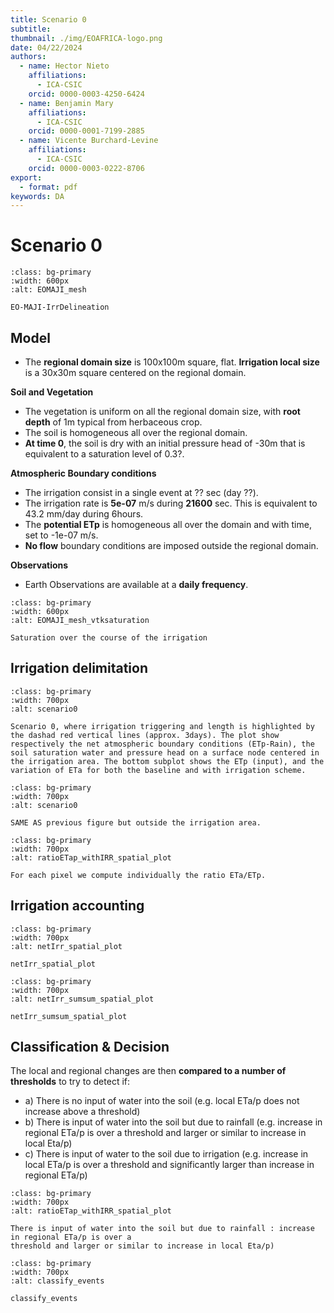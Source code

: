```yaml
---
title: Scenario 0
subtitle: 
thumbnail: ./img/EOAFRICA-logo.png
date: 04/22/2024
authors:
  - name: Hector Nieto
    affiliations:
      - ICA-CSIC
    orcid: 0000-0003-4250-6424
  - name: Benjamin Mary
    affiliations:
      - ICA-CSIC
    orcid: 0000-0001-7199-2885
  - name: Vicente Burchard-Levine
    affiliations:
      - ICA-CSIC
    orcid: 0000-0003-0222-8706
export: 
  - format: pdf
keywords: DA
---
```


# Scenario 0

```{figure} ../figures/EOMAJI_mesh.png
:class: bg-primary
:width: 600px
:alt: EOMAJI_mesh

EO-MAJI-IrrDelineation
```


## Model
- The **regional domain size** is 100x100m square, flat. **Irrigation local size** is a 30x30m square centered on the regional domain. 

**Soil and Vegetation**
- The vegetation is uniform on all the regional domain size, with **root depth** of 1m typical from herbaceous crop. 
- The soil is homogeneous all over the regional domain.
- **At time 0**, the soil is dry with an initial pressure head of -30m that is equivalent to a saturation level of 0.3?.

**Atmospheric Boundary conditions**
- The irrigation consist in a single event at ?? sec (day ??). 
- The irrigation rate is **5e-07** m/s during **21600** sec. This is equivalent to 43.2 mm/day during 6hours. 
- The **potential ETp** is homogeneous all over the domain and with time, set to -1e-07 m/s.
- **No flow** boundary conditions are imposed outside the regional domain.

**Observations**
- Earth Observations are available at a **daily frequency**. 

```{figure} ../figures/vtksaturation.gif
:class: bg-primary
:width: 600px
:alt: EOMAJI_mesh_vtksaturation

Saturation over the course of the irrigation
```

## Irrigation delimitation

```{figure} ../figures/scenario0/plot_1d_evol_irrArea.png
:class: bg-primary
:width: 700px
:alt: scenario0

Scenario 0, where irrigation triggering and length is highlighted by the dashad red vertical lines (approx. 3days). The plot show respectively the net atmospheric boundary conditions (ETp-Rain), the soil saturation water and pressure head on a surface node centered in the irrigation area. The bottom subplot shows the ETp (input), and the variation of ETa for both the baseline and with irrigation scheme.   
```


```{figure} ../figures/scenario0/plot_1d_evol_outArea.png
:class: bg-primary
:width: 700px
:alt: scenario0

SAME AS previous figure but outside the irrigation area.  
```


```{figure} ../figures/scenario0/ratioETap_withIRR_spatial_plot.png
:class: bg-primary
:width: 700px
:alt: ratioETap_withIRR_spatial_plot

For each pixel we compute individually the ratio ETa/ETp. 
```

## Irrigation accounting

```{figure} ../figures/scenario0/netIrr_spatial_plot.png
:class: bg-primary
:width: 700px
:alt: netIrr_spatial_plot

netIrr_spatial_plot
```



```{figure} ../figures/scenario0/netIrr_sumsum_spatial_plot.png
:class: bg-primary
:width: 700px
:alt: netIrr_sumsum_spatial_plot

netIrr_sumsum_spatial_plot
```

## Classification & Decision

The local and regional changes are then **compared to a number of thresholds** to try to detect if:
- a) There is no input of water into the soil (e.g. local ETa/p does not increase above a threshold)
- b) There is input of water into the soil but due to rainfall (e.g. increase in regional ETa/p is over a
threshold and larger or similar to increase in local Eta/p)
- c) There is input of water to the soil due to irrigation (e.g. increase in local ETa/p is over a
threshold and significantly larger than increase in regional ETa/p)

```{figure} ../figures/scenario0/ratioETap_regional_withIRR_spatial_plot.png
:class: bg-primary
:width: 700px
:alt: ratioETap_withIRR_spatial_plot

There is input of water into the soil but due to rainfall : increase in regional ETa/p is over a
threshold and larger or similar to increase in local Eta/p)
```





```{figure} ../figures/scenario0/classify_events.png
:class: bg-primary
:width: 700px
:alt: classify_events

classify_events
```











